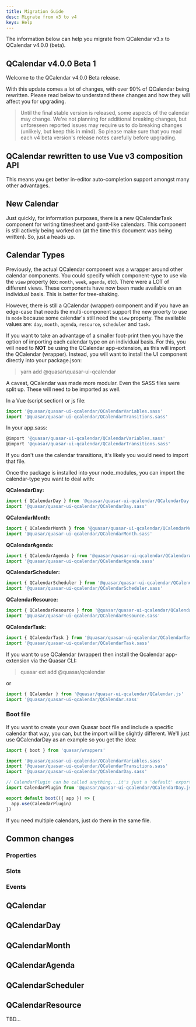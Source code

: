 ```yaml
---
title: Migration Guide
desc: Migrate from v3 to v4
keys: Help
---
```


The information below can help you migrate from QCalendar v3.x to QCalendar v4.0.0 (beta).

## QCalendar v4.0.0 Beta 1
Welcome to the QCalendar v4.0.0 Beta release.

With this update comes a lot of changes, with over 90% of QCalendar being rewritten. Please read below to understand these changes and how they will affect you for upgrading.

> Until the final stable version is released, some aspects of the calendar may change. We're not planning for additional breaking changes, but unforeseen reported issues may require us to do breaking changes (unlikely, but keep this in mind). So please make sure that you read each v4 beta version's release notes carefully before upgrading.

## QCalendar rewritten to use Vue v3 composition API
This means you get better in-editor auto-completion support amongst many other advantages.

## New Calendar
Just quickly, for information purposes, there is a new QCalendarTask component for writing timesheet and gantt-like calendars. This component is still actively being worked on (at the time this document was being written). So, just a heads up.

## Calendar Types
Previously, the actual QCalendar component was a wrapper around other calendar components. You could specify which component-type to use via the `view` property (ex: `month`, `week`, `agenda`, etc). There were a LOT of different views. These components have now been made available on an individual basis. This is better for tree-shaking.

However, there is still a QCalendar (wrapper) component and if you have an edge-case that needs the multi-component support the new proerty to use is `mode` because some calendar's still need the `view` property. The available values are: `day`, `month`, `agenda`, `resource`, `scheduler` and `task`.

If you want to take an advantage of a smaller foot-print then you have the option of importing each calendar type on an individual basis. For this, you will need to **NOT** be using the QCalendar app-extension, as this will import the QCalendar (wrapper). Instead, you will want to install the UI component directly into your package.json:

>  yarn add @quasar\quasar-ui-qcalendar

A caveat, QCalendar was made more modular. Even the SASS files were split up. These will need to be imported as well.

In a Vue (script section) or js file:

```js
import '@quasar/quasar-ui-qcalendar/QCalendarVariables.sass'
import '@quasar/quasar-ui-qcalendar/QCalendarTransitions.sass'
```

In your app.sass:

```js
@import '@quasar/quasar-ui-qcalendar/QCalendarVariables.sass'
@import '@quasar/quasar-ui-qcalendar/QCalendarTransitions.sass'
```

If you don't use the calendar transitions, it's likely you would need to import that file.

Once the package is installed into your node_modules, you can import the calendar-type you want to deal with:

**QCalendarDay:**
```js
import { QCalendarDay } from '@quasar/quasar-ui-qcalendar/QCalendarDay.js'
import '@quasar/quasar-ui-qcalendar/QCalendarDay.sass'
```

**QCalendarMonth:**
```js
import { QCalendarMonth } from '@quasar/quasar-ui-qcalendar/QCalendarMonth.js'
import '@quasar/quasar-ui-qcalendar/QCalendarMonth.sass'
```

**QCalendarAgenda:**
```js
import { QCalendarAgenda } from '@quasar/quasar-ui-qcalendar/QCalendarAgenda.js'
import '@quasar/quasar-ui-qcalendar/QCalendarAgenda.sass'
```

**QCalendarScheduler:**
```js
import { QCalendarScheduler } from '@quasar/quasar-ui-qcalendar/QCalendarScheduler.js'
import '@quasar/quasar-ui-qcalendar/QCalendarScheduler.sass'
```

**QCalendarResource:**
```js
import { QCalendarResource } from '@quasar/quasar-ui-qcalendar/QCalendarResource.js'
import '@quasar/quasar-ui-qcalendar/QCalendarResource.sass'
```

**QCalendarTask:**
```js
import { QCalendarTask } from '@quasar/quasar-ui-qcalendar/QCalendarTask.js'
import '@quasar/quasar-ui-qcalendar/QCalendarTask.sass'
```

If you want to use QCalendar (wrapper) then install the Qcalendar app-extension via the Quasar CLI:

> quasar ext add @quasar/qcalendar

or

```js
import { QCalendar } from '@quasar/quasar-ui-qcalendar/QCalendar.js'
import '@quasar/quasar-ui-qcalendar/QCalendar.sass'
```

### Boot file
If you want to create your own Quasar boot file and include a specific calendar that way, you can, but the import will be slightly different. We'll just use QCalendarDay as an example so you get the idea:

```js
import { boot } from 'quasar/wrappers'

import '@quasar/quasar-ui-qcalendar/QCalendarVariables.sass'
import '@quasar/quasar-ui-qcalendar/QCalendarTransitions.sass'
import '@quasar/quasar-ui-qcalendar/QCalendarDay.sass'

// CalendarPlugin can be called anything...it's just a 'default' export
import CalendarPlugin from '@quasar/quasar-ui-qcalendar/QCalendarDay.js'

export default boot(({ app }) => {
  app.use(CalendarPlugin)
})
```

If you need multiple calendars, just do them in the same file.

## Common changes

### Properties

### Slots


### Events

## QCalendar

## QCalendarDay

## QCalendarMonth

## QCalendarAgenda

## QCalendarScheduler

## QCalendarResource

TBD...

